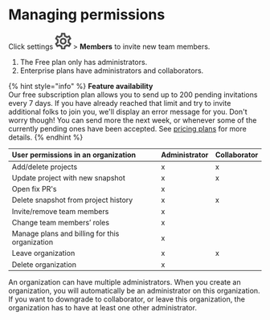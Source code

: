 # Managing permissions

Click settings ![](../../.gitbook/assets/cog_icon.png) &gt; **Members** to invite new team members.

1. The Free plan only has administrators.
2. Enterprise plans have administrators and collaborators.

{% hint style="info" %}
**Feature availability**  
Our free subscription plan allows you to send up to 200 pending invitations every 7 days. If you have already reached that limit and try to invite additional folks to join you, we'll display an error message for you. Don't worry though! You can send more the next week, or whenever some of the currently pending ones have been accepted. See [pricing plans](https://snyk.io/plans/) for more details.
{% endhint %}

| **User permissions in an organization** | **Administrator** | **Collaborator** |
| :--- | :--- | :--- |
| Add/delete projects | x | x |
| Update project with new snapshot | x | x |
| Open fix PR's | x |  |
| Delete snapshot from project history | x | x |
| Invite/remove team members | x |  |
| Change team members’ roles | x |  |
| Manage plans and billing for this organization | x |  |
| Leave organization | x | x |
| Delete organization | x |  |

An organization can have multiple administrators. When you create an organization, you will automatically be an administrator on this organization. If you want to downgrade to collaborator, or leave this organization, the organization has to have at least one other administrator.

